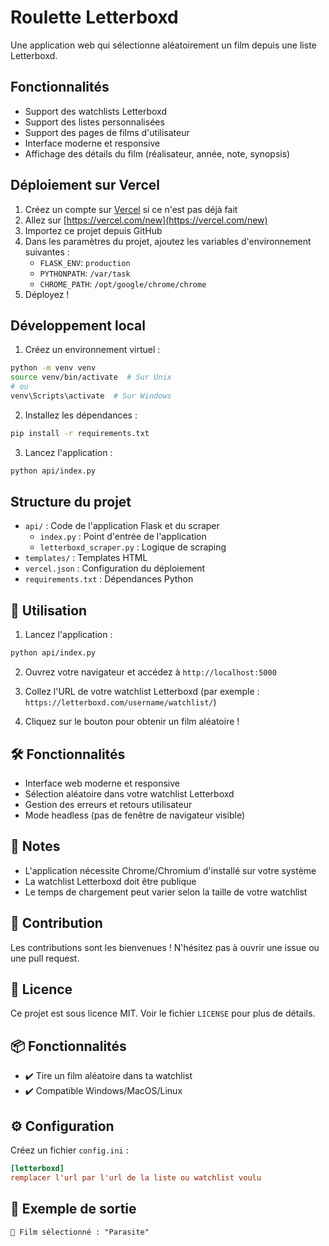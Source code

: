 # Roulette Letterboxd

Une application web qui sélectionne aléatoirement un film depuis une liste Letterboxd.

## Fonctionnalités

- Support des watchlists Letterboxd
- Support des listes personnalisées
- Support des pages de films d'utilisateur
- Interface moderne et responsive
- Affichage des détails du film (réalisateur, année, note, synopsis)

## Déploiement sur Vercel

1. Créez un compte sur [Vercel](https://vercel.com/signup) si ce n'est pas déjà fait
2. Allez sur [https://vercel.com/new](https://vercel.com/new)
3. Importez ce projet depuis GitHub
4. Dans les paramètres du projet, ajoutez les variables d'environnement suivantes :
   - `FLASK_ENV`: `production`
   - `PYTHONPATH`: `/var/task`
   - `CHROME_PATH`: `/opt/google/chrome/chrome`
5. Déployez !

## Développement local

1. Créez un environnement virtuel :
```bash
python -m venv venv
source venv/bin/activate  # Sur Unix
# ou
venv\Scripts\activate  # Sur Windows
```

2. Installez les dépendances :
```bash
pip install -r requirements.txt
```

3. Lancez l'application :
```bash
python api/index.py
```

## Structure du projet

- `api/` : Code de l'application Flask et du scraper
  - `index.py` : Point d'entrée de l'application
  - `letterboxd_scraper.py` : Logique de scraping
- `templates/` : Templates HTML
- `vercel.json` : Configuration du déploiement
- `requirements.txt` : Dépendances Python

## 🎯 Utilisation

1. Lancez l'application :
```bash
python api/index.py
```

2. Ouvrez votre navigateur et accédez à `http://localhost:5000`

3. Collez l'URL de votre watchlist Letterboxd (par exemple : `https://letterboxd.com/username/watchlist/`)

4. Cliquez sur le bouton pour obtenir un film aléatoire !

## 🛠 Fonctionnalités

- Interface web moderne et responsive
- Sélection aléatoire dans votre watchlist Letterboxd
- Gestion des erreurs et retours utilisateur
- Mode headless (pas de fenêtre de navigateur visible)

## 📝 Notes

- L'application nécessite Chrome/Chromium d'installé sur votre système
- La watchlist Letterboxd doit être publique
- Le temps de chargement peut varier selon la taille de votre watchlist

## 🤝 Contribution

Les contributions sont les bienvenues ! N'hésitez pas à ouvrir une issue ou une pull request.

## 📄 Licence

Ce projet est sous licence MIT. Voir le fichier `LICENSE` pour plus de détails.

## 📦 Fonctionnalités
- ✔️ Tire un film aléatoire dans ta watchlist
- ✔️ Compatible Windows/MacOS/Linux

## ⚙️ Configuration
Créez un fichier `config.ini` :
```ini
[letterboxd]
remplacer l'url par l'url de la liste ou watchlist voulu
```

## 📸 Exemple de sortie
```
🎲 Film sélectionné : "Parasite"
```

